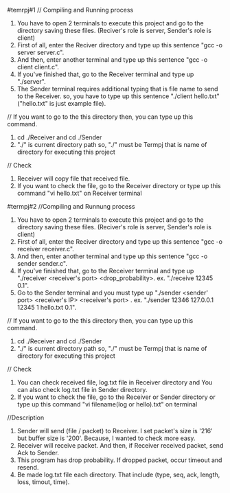 #temrpj#1
// Compiling and Running process
1. You have to open 2 terminals to execute this project and go to the directory saving these files.
(Reciver's role is server, Sender's role is client)
2. First of all, enter the Reciver directory and type up this sentence "gcc -o server server.c".
3. And then, enter another terminal and type up this sentence "gcc -o client client.c".
4. If you've finished that, go to the Receiver terminal and type up "./server".
5. The Sender terminal requires additional typing that is file name to send to the Receiver. so, you have to type up this sentence "./client hello.txt" ("hello.txt" is just example file).

// If you want to go to the this directory then, you can type up this command.
1. cd ./Receiver and cd ./Sender 
2. "./" is current directory path so, "./" must be Termpj that is name of directory for executing this project

// Check
1. Receiver will copy file that received file.
2. If you want to check the file, go to the Receiver directory or type up this command "vi hello.txt" on Receiver terminal

#termpj#2
//Compiling and Runnung process
1. You have to open 2 terminals to execute this project and go to the directory saving these files.
(Reciver's role is server, Sender's role is client)
2. First of all, enter the Reciver directory and type up this sentence "gcc -o receiver receiver.c".
3. And then, enter another terminal and type up this sentence "gcc -o sender sender.c".
4. If you've finished that, go to the Receiver terminal and type up "./receiver <receiver's port> <drop_probability>. ex. "./receive 12345 0.1".
5. Go to the Sender terminal and you must type up "./sender <sender' port> <receiver's IP> <receiver's port> <timout interval> <file name> <drop probability>. ex. "./sender 12346 127.0.0.1 12345 1 hello.txt 0.1".

// If you want to go to the this directory then, you can type up this command.
1. cd ./Receiver and cd ./Sender 
2. "./" is current directory path so, "./" must be Termpj that is name of directory for executing this project

// Check
1. You can check received file, log.txt file in Receiver directory and You can also check log.txt file in Sender directory.
2. If you want to check the file, go to the Receiver or Sender directory or type up this command "vi filename(log or hello).txt" on terminal

//Description
1. Sender will send (file / packet) to Receiver. I set packet's size is '216' but buffer size is '200'. Because, I wanted to check more easy. 
2. Receiver will receive packet. And then, if Receiver received packet, send Ack to Sender.
3. This program has drop probability. If dropped packet, occur timeout and resend.
4. Be made log.txt file each directory. That include (type, seq, ack, length, loss, timout, time).
